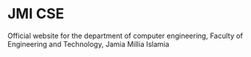 # JMI CSE

Official website for the department of computer engineering, Faculty of Engineering and Technology, Jamia Millia Islamia